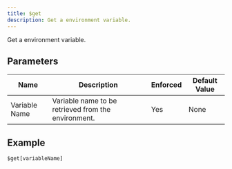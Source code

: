 ```yaml
---
title: $get
description: Get a environment variable.
---
```


Get a environment variable.
## Parameters
|     Name      |                     Description                     | Enforced | Default Value |
|---------------|-----------------------------------------------------|----------|---------------|
| Variable Name | Variable name to be retrieved from the environment. | Yes      | None          |
## Example
```
$get[variableName]
```